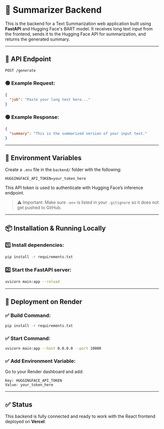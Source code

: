# 🧠 Summarizer Backend

This is the backend for a Text Summarization web application built using **FastAPI** and Hugging Face's BART model. It receives long text input from the frontend, sends it to the Hugging Face API for summarization, and returns the generated summary.

---

## 🔗 API Endpoint

`POST /generate`

### 🟢 Example Request:

```json
{
  "job": "Paste your long text here..."
}
```

### 🟢 Example Response:

```json
{
  "summary": "This is the summarized version of your input text."
}
```

---

## 🔐 Environment Variables

Create a `.env` file in the `backend/` folder with the following:

```
HUGGINGFACE_API_TOKEN=your_token_here
```

This API token is used to authenticate with Hugging Face’s inference endpoint.

> ⚠️ Important: Make sure `.env` is listed in your `.gitignore` so it does not get pushed to GitHub.

---

## 📦 Installation & Running Locally

### 1️⃣ Install dependencies:

```bash
pip install -r requirements.txt
```

### 2️⃣ Start the FastAPI server:

```bash
uvicorn main:app --reload
```

---

## 🚀 Deployment on Render

### ✅ Build Command:

```bash
pip install -r requirements.txt
```

### ✅ Start Command:

```bash
uvicorn main:app --host 0.0.0.0 --port 10000
```

### ✅ Add Environment Variable:

Go to your Render dashboard and add:

```
Key: HUGGINGFACE_API_TOKEN
Value: your_token_here
```

---

## ✅ Status

This backend is fully connected and ready to work with the React frontend deployed on **Vercel**.
